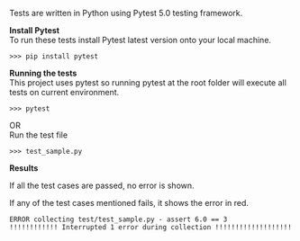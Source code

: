 Tests are written in Python using Pytest 5.0 testing framework.

**Install Pytest** </br>
To run these tests install Pytest latest version onto your local machine.
```
>>> pip install pytest
```

**Running the tests** </br>
This project uses pytest so running pytest at the root folder will execute all tests on current environment.
```
>>> pytest
```  
OR </br>
Run the test file
```
>>> test_sample.py
``` 

**Results** </br>

If all the test cases are passed, no error is shown.

If any of the test cases mentioned fails, it shows the error in red.

```
ERROR collecting test/test_sample.py - assert 6.0 == 3
!!!!!!!!!!!! Interrupted 1 error during collection !!!!!!!!!!!!!!!!!!!
```

 
